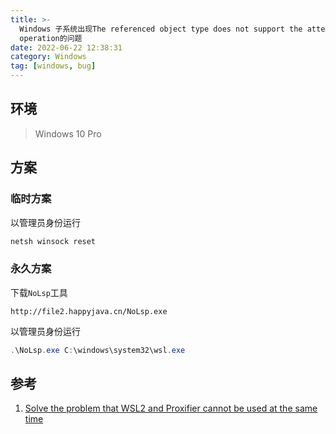 ```yaml
---
title: >-
  Windows 子系统出现The referenced object type does not support the attempted
  operation的问题
date: 2022-06-22 12:38:31
category: Windows
tag: [windows, bug]
---
```


## 环境
> Windows 10 Pro  

## 方案
### 临时方案
以管理员身份运行
```powershell
netsh winsock reset
```

### 永久方案
下载`NoLsp`工具
```shell
http://file2.happyjava.cn/NoLsp.exe
```
以管理员身份运行
```powershell
.\NoLsp.exe C:\windows\system32\wsl.exe
```

## 参考
1. [Solve the problem that WSL2 and Proxifier cannot be used at the same time](https://blog.actorsfit.com/a?ID=01700-55c208f3-575c-41be-b656-edda3df12ef0)